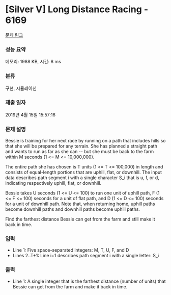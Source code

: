 # [Silver V] Long Distance Racing - 6169 

[문제 링크](https://www.acmicpc.net/problem/6169) 

### 성능 요약

메모리: 1988 KB, 시간: 8 ms

### 분류

구현, 시뮬레이션

### 제출 일자

2019년 4월 15일 15:57:16

### 문제 설명

<p>Bessie is training for her next race by running on a path that includes hills so that she will be prepared for any terrain. She has planned a straight path and wants to run as far as she can -- but she must be back to the farm within M seconds (1 <= M <= 10,000,000).</p>

<p>The entire path she has chosen is T units (1 <= T <= 100,000) in length and consists of equal-length portions that are uphill, flat, or downhill. The input data describes path segment i with a single character S_i that is u, f, or d, indicating respectively uphill, flat, or downhill.</p>

<p>Bessie takes U seconds (1 <= U <= 100) to run one unit of uphill path, F (1 <= F <= 100) seconds for a unit of flat path, and D (1 <= D <= 100) seconds for a unit of downhill path.  Note that, when returning home, uphill paths become downhill paths and downhill paths become uphill paths.</p>

<p>Find the farthest distance Bessie can get from the farm and still make it back in time.</p>

### 입력 

 <ul>
	<li>Line 1: Five space-separated integers: M, T, U, F, and D</li>
	<li>Lines 2..T+1: Line i+1 describes path segment i with a single letter: S_i</li>
</ul>

<p> </p>

### 출력 

 <ul>
	<li>Line 1: A single integer that is the farthest distance (number of units) that Bessie can get from the farm and make it back in time.</li>
</ul>

<p> </p>


